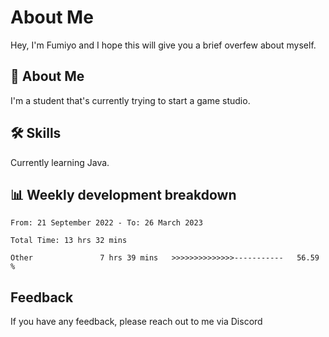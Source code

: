 
# About Me

Hey, I'm Fumiyo and I hope this will give you a brief overfew about myself.


## 🚀 About Me
I'm a student that's currently trying to start a game studio.


## 🛠 Skills

Currently learning Java.


## 📊 Weekly development breakdown
<!--START_SECTION:waka-->

```text
From: 21 September 2022 - To: 26 March 2023

Total Time: 13 hrs 32 mins

Other               7 hrs 39 mins   >>>>>>>>>>>>>>-----------   56.59 %
```

<!--END_SECTION:waka-->


## Feedback

If you have any feedback, please reach out to me via Discord
